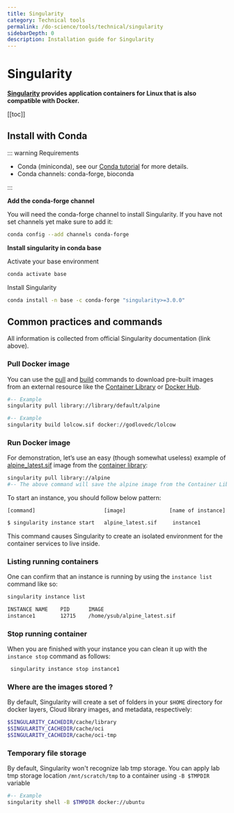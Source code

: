 ```yaml
---
title: Singularity
category: Technical tools
permalink: /do-science/tools/technical/singularity
sidebarDepth: 0
description: Installation guide for Singularity
---
```



# Singularity

**[Singularity](https://sylabs.io/guides/latest/user-guide/index.html) provides application containers for Linux that is also compatible with Docker.**

[[toc]]

## Install with Conda

::: warning Requirements

- Conda (miniconda), see our [Conda tutorial](/do-science/tools/analytical/conda/) for more details.
- Conda channels: conda-forge, bioconda

:::

**Add the conda-forge channel**

You will need the conda-forge channel to install Singularity. If you have not set channels yet make sure to add it:

```bash
conda config --add channels conda-forge
```

**Install singularity in conda base**

Activate your base environment

```bash
conda activate base
```

Install Singularity

```bash
conda install -n base -c conda-forge "singularity>=3.0.0"
```

## Common practices and commands

All information is collected from official Singularity documentation (link above).

### Pull Docker image

You can use the [pull](https://docs.sylabs.io/guides/3.3/user-guide/cli/singularity_pull.html) and [build](https://docs.sylabs.io/guides/3.3/user-guide/cli/singularity_build.html) commands to download pre-built images from an external resource like the [Container Library](https://cloud.sylabs.io/library) or [Docker Hub](https://hub.docker.com/).

```bash
#-- Example
singularity pull library://library/default/alpine
```

```bash
#-- Example
singularity build lolcow.sif docker://godlovedc/lolcow
```

### Run Docker image

For demonstration, let’s use an easy (though somewhat useless) example of [alpine_latest.sif](https://cloud.sylabs.io/library/_container/5baba5e594feb900016ea41c) image from the [container library](https://cloud.sylabs.io/library/):

```bash
singularity pull library://alpine
#-- The above command will save the alpine image from the Container Library as alpine_latest.sif.
```

To start an instance, you should follow below pattern:

```
[command]                      [image]              [name of instance]
```
```bash
$ singularity instance start   alpine_latest.sif     instance1
```

This command causes Singularity to create an isolated environment for the container services to live inside. 



### Listing running containers

One can confirm that an instance is running by using the `instance list` command like so:

```bash
singularity instance list

INSTANCE NAME    PID      IMAGE
instance1        12715    /home/ysub/alpine_latest.sif
```

### Stop running container

When you are finished with your instance you can clean it up with the `instance stop` command as follows:

```bash
 singularity instance stop instance1
```

### Where are the images stored ?

By default, Singularity will create a set of folders in your `$HOME` directory for docker layers, Cloud library images, and metadata, respectively:

```bash
$SINGULARITY_CACHEDIR/cache/library
$SINGULARITY_CACHEDIR/cache/oci
$SINGULARITY_CACHEDIR/cache/oci-tmp
```

### Temporary file storage

By default, Singularity won't recognize lab tmp storage. You can apply lab tmp storage location `/mnt/scratch/tmp` to a container using `-B $TMPDIR` variable

```bash
#-- Example
singularity shell -B $TMPDIR docker://ubuntu
```
